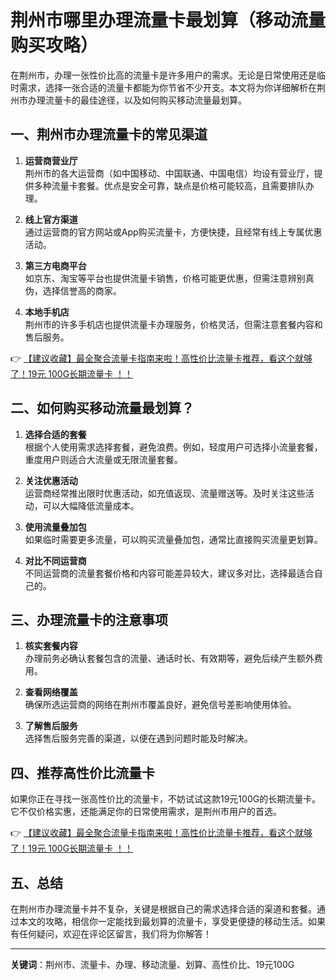 # 荆州市哪里办理流量卡最划算（移动流量购买攻略）

在荆州市，办理一张性价比高的流量卡是许多用户的需求。无论是日常使用还是临时需求，选择一张合适的流量卡都能为你节省不少开支。本文将为你详细解析在荆州市办理流量卡的最佳途径，以及如何购买移动流量最划算。

## 一、荆州市办理流量卡的常见渠道

1. **运营商营业厅**  
   荆州市的各大运营商（如中国移动、中国联通、中国电信）均设有营业厅，提供多种流量卡套餐。优点是安全可靠，缺点是价格可能较高，且需要排队办理。

2. **线上官方渠道**  
   通过运营商的官方网站或App购买流量卡，方便快捷，且经常有线上专属优惠活动。

3. **第三方电商平台**  
   如京东、淘宝等平台也提供流量卡销售，价格可能更优惠，但需注意辨别真伪，选择信誉高的商家。

4. **本地手机店**  
   荆州市的许多手机店也提供流量卡办理服务，价格灵活，但需注意套餐内容和售后服务。

👉 [【建议收藏】最全聚合流量卡指南来啦！高性价比流量卡推荐，看这个就够了！19元 100G长期流量卡 ！！](https://bit.ly/Liuliangka)

## 二、如何购买移动流量最划算？

1. **选择合适的套餐**  
   根据个人使用需求选择套餐，避免浪费。例如，轻度用户可选择小流量套餐，重度用户则适合大流量或无限流量套餐。

2. **关注优惠活动**  
   运营商经常推出限时优惠活动，如充值返现、流量赠送等。及时关注这些活动，可以大幅降低流量成本。

3. **使用流量叠加包**  
   如果临时需要更多流量，可以购买流量叠加包，通常比直接购买流量更划算。

4. **对比不同运营商**  
   不同运营商的流量套餐价格和内容可能差异较大，建议多对比，选择最适合自己的。

## 三、办理流量卡的注意事项

1. **核实套餐内容**  
   办理前务必确认套餐包含的流量、通话时长、有效期等，避免后续产生额外费用。

2. **查看网络覆盖**  
   确保所选运营商的网络在荆州市覆盖良好，避免信号差影响使用体验。

3. **了解售后服务**  
   选择售后服务完善的渠道，以便在遇到问题时能及时解决。

## 四、推荐高性价比流量卡

如果你正在寻找一张高性价比的流量卡，不妨试试这款19元100G的长期流量卡。它不仅价格实惠，还能满足你的日常使用需求，是荆州市用户的首选。

👉 [【建议收藏】最全聚合流量卡指南来啦！高性价比流量卡推荐，看这个就够了！19元 100G长期流量卡 ！！](https://bit.ly/Liuliangka)

## 五、总结

在荆州市办理流量卡并不复杂，关键是根据自己的需求选择合适的渠道和套餐。通过本文的攻略，相信你一定能找到最划算的流量卡，享受更便捷的移动生活。如果有任何疑问，欢迎在评论区留言，我们将为你解答！

---

**关键词**：荆州市、流量卡、办理、移动流量、划算、高性价比、19元100G